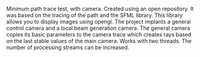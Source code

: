 Minimum path trace test, with camera.
Created using an open repository.
It was based on the tracing of the path and the SFML library.
This library allows you to display images using opengl.
The project implants a general control camera and a local beam generation camera.
The general camera copies its basic parameters to the camera trace which creates rays based on the last stable values
of the main camera. Works with two threads. 
The number of processing streams can be increased.
